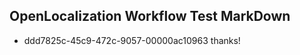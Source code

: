 ## OpenLocalization Workflow Test MarkDown
* ddd7825c-45c9-472c-9057-00000ac10963 
thanks!<!--HONumber=Mar16_HO4-->
